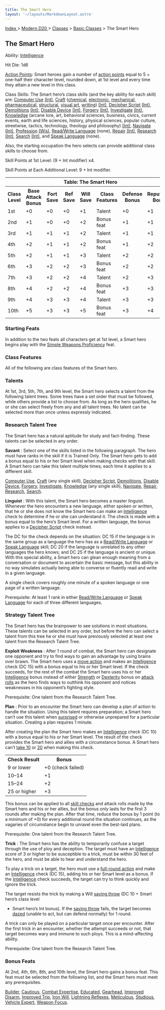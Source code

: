 ```yaml
---
title: The Smart Hero
layout: '~/layouts/MarkdownLayout.astro'
---
```


[ Index ](/) > [ Modern D20 ](/modern.d20.srd) > [Classes](/modern.d20.srd/classes) > [Basic Classes](/modern.d20.srd/classes/basic) > The Smart Hero

## The Smart Hero

Ability: [Intelligence](/modern.d20.srd/basics/ability.scores)

Hit Die: 1d6

[Action Points](/modern.d20.srd/basics/action.points): Smart heroes gain a
number of [action points](/modern.d20.srd/basics/action.points) equal to 5 +
one-half their character level, rounded down, at 1st level and every time they
attain a new level in this class.

Class Skills: The Smart hero’s class skills (and the key ability for each
skill) are: [Computer Use](/modern.d20.srd/skills/computer.use)
[(Int)](/modern.d20.srd/basics/ability.scores),
[Craft](/modern.d20.srd/skills/craft)
([chemical](/modern.d20.srd/skills/craft.chemical),
[electronic](/modern.d20.srd/skills/craft.electronic),
[mechanical](/modern.d20.srd/skills/craft.mechanical),
[pharmaceutical](/modern.d20.srd/skills/craft.pharmaceutical),
[structural](/modern.d20.srd/skills/craft.structural), [visual art](/modern.d20.srd/skills/craft.visual.art),
[writing](/modern.d20.srd/skills/craft.writing))
[(Int)](/modern.d20.srd/basics/ability.scores), [Decipher Script](/modern.d20.srd/skills/decipher.script)
[(Int)](/modern.d20.srd/basics/ability.scores),
[Demolitions](/modern.d20.srd/skills/demolitions)
[(Int)](/modern.d20.srd/basics/ability.scores), [Disable Device](/modern.d20.srd/skills/disable.device)
[(Int)](/modern.d20.srd/basics/ability.scores),
[Forgery](/modern.d20.srd/skills/forgery)
[(Int)](/modern.d20.srd/basics/ability.scores),
[Investigate](/modern.d20.srd/skills/investigate)
[(Int)](/modern.d20.srd/basics/ability.scores),
[Knowledge](/modern.d20.srd/skills/knowledge) (arcane lore, art, behavioral
sciences, business, civics, current events, earth and life sciences, history,
physical sciences, popular culture, streetwise, tactics, technology, theology
and philosophy) [(Int)](/modern.d20.srd/basics/ability.scores),
[Navigate](/modern.d20.srd/skills/navigate)
[(Int)](/modern.d20.srd/basics/ability.scores),
[Profession](/modern.d20.srd/skills/profession)
[(Wis)](/modern.d20.srd/basics/ability.scores), [Read/Write Language](/modern.d20.srd/skills/read.write.language) (none),
[Repair](/modern.d20.srd/skills/repair)
[(Int)](/modern.d20.srd/basics/ability.scores),
[Research](/modern.d20.srd/skills/research)
[(Int)](/modern.d20.srd/basics/ability.scores),
[Search](/modern.d20.srd/skills/search)
[(Int)](/modern.d20.srd/basics/ability.scores), and [Speak Language](/modern.d20.srd/skills/speak.language) (none).

Also, the starting occupation the hero selects can provide additional class
skills to choose from.

Skill Points at 1st Level: (9 + Int modifier) x4.

Skill Points at Each Additional Level: 9 + Int modifier.


<table> <tr> <th colspan="8">Table: The Smart Hero</th> </tr> <tr> <th>Class Level</th><th>Base Attack Bonus</th><th>Fort Save</th><th>Ref Save</th><th>Will Save</th><th>Class Features</th><th>Defense Bonus</th><th>Reputation Bonus</th> </tr> <tr> <td>1st</td><td>+0</td><td>+0</td><td>+0</td><td>+1</td><td>Talent</td><td>+0</td><td>+1</td> </tr> <tr class="shaded"> <td>2nd</td><td>+1</td><td>+0</td><td>+0</td><td>+2</td><td>Bonus feat</td><td>+1</td><td>+1</td> </tr> <tr> <td>3rd</td><td>+1</td><td>+1</td><td>+1</td><td>+2</td><td>Talent</td><td>+1</td><td>+1</td> </tr> <tr class="shaded"> <td>4th</td><td>+2</td><td>+1</td><td>+1</td><td>+2</td><td>Bonus feat</td><td>+1</td><td>+2</td> </tr> <tr> <td>5th</td><td>+2</td><td>+1</td><td>+1</td><td>+3</td><td>Talent</td><td>+2</td><td>+2</td> </tr> <tr class="shaded"> <td>6th</td><td>+3</td><td>+2</td><td>+2</td><td>+3</td><td>Bonus feat</td><td>+2</td><td>+2</td> </tr> <tr> <td>7th</td><td>+3</td><td>+2</td><td>+2</td><td>+4</td><td>Talent</td><td>+2</td><td>+3</td> </tr> <tr class="shaded"> <td>8th</td><td>+4</td><td>+2</td><td>+2</td><td>+4</td><td>Bonus feat</td><td>+3</td><td>+3</td> </tr> <tr> <td>9th</td><td>+4</td><td>+3</td><td>+3</td><td>+4</td><td>Talent</td><td>+3</td><td>+3</td> </tr> <tr class="shaded"> <td>10th</td><td>+5</td><td>+3</td><td>+3</td><td>+5</td><td>Bonus feat</td><td>+3</td><td>+4</td> </tr></table>



### Starting Feats

In addition to the two feats all characters get at 1st level, a Smart hero
begins play with the [Simple Weapons Proficiency](/modern.d20.srd/feats/simple.weapons.proficiency) feat.

### Class Features

All of the following are class features of the Smart hero.

### Talents

At 1st, 3rd, 5th, 7th, and 9th level, the Smart hero selects a talent from the
following talent trees. Some trees have a set order that must be followed,
while others provide a list to choose from. As long as the hero qualifies, he
or she can select freely from any and all talent trees. No talent can be
selected more than once unless expressly indicated.

### Research Talent Tree

The Smart hero has a natural aptitude for study and fact-finding. These
talents can be selected in any order.

**Savant** : Select one of the skills listed in the following paragraph. The
hero must have ranks in the skill if it is Trained Only. The Smart hero gets
to add a bonus equal to his or her Smart level when making checks with that
skill. A Smart hero can take this talent multiple times; each time it applies
to a different skill.

[Computer Use](/modern.d20.srd/skills/computer.use),
[Craft](/modern.d20.srd/skills/craft) (any single skill), [Decipher Script](/modern.d20.srd/skills/decipher.script),
[Demolitions](/modern.d20.srd/skills/demolitions), [Disable Device](/modern.d20.srd/skills/disable.device),
[Forgery](/modern.d20.srd/skills/forgery),
[Investigate](/modern.d20.srd/skills/investigate),
[Knowledge](/modern.d20.srd/skills/knowledge) (any single skill),
[Navigate](/modern.d20.srd/skills/navigate),
[Repair](/modern.d20.srd/skills/repair),
[Research](/modern.d20.srd/skills/research),
[Search](/modern.d20.srd/skills/search).

**Linguist** : With this talent, the Smart hero becomes a master linguist.
Whenever the hero encounters a new language, either spoken or written, that he
or she does not know the Smart hero can make an
[Intelligence](/modern.d20.srd/basics/ability.scores) check to determine if he
or she can understand it. The check is made with a bonus equal to the hero’s
Smart level. For a written language, the bonus applies to a [Decipher Script](/modern.d20.srd/skills/decipher.script) check instead.

The DC for the check depends on the situation: DC 15 if the language is in the
same group as a language the hero has as a [Read/Write Language](/modern.d20.srd/skills/read.write.language) or [Speak Language](/modern.d20.srd/skills/speak.language) skill; DC 20 if the language
is unrelated to any other languages the hero knows; and DC 25 if the language
is ancient or unique. With this special ability, a Smart hero can glean enough
meaning from a conversation or document to ascertain the basic message, but
this ability in no way simulates actually being able to converse or fluently
read and write in a given language.

A single check covers roughly one minute of a spoken language or one page of a
written language.

Prerequisite: At least 1 rank in either [Read/Write Language](/modern.d20.srd/skills/read.write.language) or [Speak Language](/modern.d20.srd/skills/speak.language) for each of three different
languages.

### Strategy Talent Tree

The Smart hero has the brainpower to see solutions in most situations. These
talents can be selected in any order, but before the hero can select a talent
from this tree he or she must have previously selected at least one talent
from the Research Talent Tree.

**Exploit Weakness** : After 1 round of combat, the Smart hero can designate
one opponent and try to find ways to gain an advantage by using brains over
brawn. The Smart hero uses a [move action](/modern.d20.srd/combat/move.actions) and makes an
[Intelligence](/modern.d20.srd/basics/ability.scores) check (DC 15) with a
bonus equal to his or her Smart level. If the check succeeds, for the rest of
the combat the Smart hero uses his or her
[Intelligence](/modern.d20.srd/basics/ability.scores) bonus instead of either
[Strength](/modern.d20.srd/basics/ability.scores) or
[Dexterity](/modern.d20.srd/basics/ability.scores) bonus on [attack rolls](/modern.d20.srd/combat/attack.roll) as the hero finds ways to outthink
his opponent and notices weaknesses in his opponent’s fighting style.

Prerequisite: One talent from the Research Talent Tree.

**Plan** : Prior to an encounter the Smart hero can develop a plan of action
to handle the situation. Using this talent requires preparation; a Smart hero
can’t use this talent when [surprised](/modern.d20.srd/combat/surprise) or
otherwise unprepared for a particular situation. Creating a plan requires 1
minute.

After creating the plan the Smart hero makes an
[Intelligence](/modern.d20.srd/basics/ability.scores) check (DC 10) with a
bonus equal to his or her Smart level. The result of the check provides the
Smart hero and allies with a circumstance bonus. A Smart hero can’t [take 10](/modern.d20.srd/skills/skill.basics) or
[20](/modern.d20.srd/skills/skill.basics) when making this check.


<table> <tr> <th>Check Result</th><th>Bonus</th></tr> <tr><td>9 or lower</td><td>+0 (check failed)</td></tr> <tr class="shaded"><td>10–14</td><td>+1</td></tr> <tr><td>15–24</td><td>+2</td></tr> <tr class="shaded"><td>25 or higher</td><td>+3</td></tr> </table>



This bonus can be applied to all [skill checks](/modern.d20.srd/skills/skill.basics) and attack rolls made
by the Smart hero and his or her allies, but the bonus only lasts for the
first 3 rounds after making the plan. After that time, reduce the bonus by 1
point (to a minimum of +0) for every additional round the situation continues,
as the vagaries of circumstance begin to unravel even the best-laid plans.

Prerequisite: One talent from the Research Talent Tree.

**Trick** : The Smart hero has the ability to temporarily confuse a target
through the use of ploy and deception. The target must have an
[Intelligence](/modern.d20.srd/basics/ability.scores) score of 3 or higher to
be susceptible to a trick, must be within 30 feet of the hero, and must be
able to hear and understand the hero.

To play a trick on a target, the hero must use a [full-round action](/modern.d20.srd/combat/full.round.actions) and make an
[Intelligence](/modern.d20.srd/basics/ability.scores) check (DC 15), adding
his or her Smart level as a bonus. If the
[Intelligence](/modern.d20.srd/basics/ability.scores) check succeeds, the
target can try to think quickly and ignore the trick.

The target resists the trick by making a Will [saving throw](/modern.d20.srd/basics/saving.throws) (DC 10 + Smart hero’s class level
+ Smart hero’s Int bonus). If the [saving throw](/modern.d20.srd/basics/saving.throws) fails, the target becomes
[dazed](/modern.d20.srd/conditions) (unable to act, but can defend normally)
for 1 round.

A trick can only be played on a particular target once per encounter. After
the first trick in an encounter, whether the attempt succeeds or not, that
target becomes wary and immune to such ploys. This is a mind-affecting
ability.

Prerequisite: One talent from the Research Talent Tree.

### Bonus Feats

At 2nd, 4th, 6th, 8th, and 10th level, the Smart hero gains a bonus feat. This
feat must be selected from the following list, and the Smart hero must meet
any prerequisites.

[Builder](/modern.d20.srd/feats/builder),
[Cautious](/modern.d20.srd/feats/cautious), [Combat Expertise](/modern.d20.srd/feats/combat.expertise),
[Educated](/modern.d20.srd/feats/educated),
[Gearhead](/modern.d20.srd/feats/gearhead), [Improved Disarm](/modern.d20.srd/feats/improved.disarm), [Improved Trip](/modern.d20.srd/feats/improved.trip), [Iron Will](/modern.d20.srd/feats/iron.will), [Lightning Reflexes](/modern.d20.srd/feats/lightning.reflexes),
[Meticulous](/modern.d20.srd/feats/meticulous),
[Studious](/modern.d20.srd/feats/studious), [Vehicle Expert](/modern.d20.srd/feats/vehicle.expert), [Weapon Focus](/modern.d20.srd/feats/weapon.focus).

